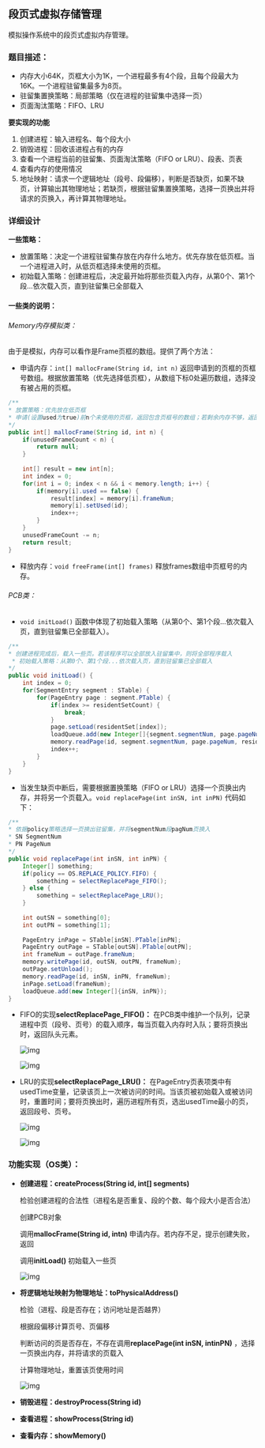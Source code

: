 ## 段页式虚拟存储管理

模拟操作系统中的段页式虚拟内存管理。

### 题目描述：
* 内存大小64K，页框大小为1K，一个进程最多有4个段，且每个段最大为16K。一个进程驻留集最多为8页。
* 驻留集置换策略：局部策略（仅在进程的驻留集中选择一页）
* 页面淘汰策略：FIFO、LRU

**要实现的功能**
1. 创建进程：输入进程名、每个段大小
2. 销毁进程：回收该进程占有的内存
3. 查看一个进程当前的驻留集、页面淘汰策略（FIFO or LRU）、段表、页表
4. 查看内存的使用情况
5. 地址映射：请求一个逻辑地址（段号、段偏移），判断是否缺页，如果不缺页，计算输出其物理地址；若缺页，根据驻留集置换策略，选择一页换出并将请求的页换入，再计算其物理地址。

### 详细设计

**一些策略：**
* 放置策略：决定一个进程驻留集存放在内存什么地方。优先存放在低页框。当一个进程进入时，从低页框选择未使用的页框。
* 初始载入策略：创建进程后，决定最开始将那些页载入内存，从第0个、第1个段...依次载入页，直到驻留集已全部载入
#### 一些类的说明：
###### Memory内存模拟类：
  由于是模拟，内存可以看作是Frame页框的数组。提供了两个方法：
* 申请内存：`int[] mallocFrame(String id, int n)` 返回申请到的页框的页框号数组。根据放置策略（优先选择低页框），从数组下标0处遍历数组，选择没有被占用的页框。
```java
/**
* 放置策略：优先放在低页框
* 申请(设置used为true)前n个未使用的页框，返回包含页框号的数组；若剩余内存不够，返回null
*/
public int[] mallocFrame(String id, int n) {
    if(unusedFrameCount < n) {
        return null;
	}
		
	int[] result = new int[n];
	int index = 0;
	for(int i = 0; index < n && i < memory.length; i++) {
		if(memory[i].used == false) {
			result[index] = memory[i].frameNum;
			memory[i].setUsed(id);
			index++;
		}
	}
	unusedFrameCount -= n;
	return result;
}
```

* 释放内存：`void freeFrame(int[] frames)` 释放frames数组中页框号的内存。
###### PCB类：
* `void initLoad()` 函数中体现了初始载入策略（从第0个、第1个段...依次载入页，直到驻留集已全部载入）。
```java
/**
* 创建进程完成后，载入一些页。若该程序可以全部放入驻留集中，则将全部程序载入
 * 初始载入策略：从第0个、第1个段...依次载入页，直到驻留集已全部载入
*/
public void initLoad() {
 	int index = 0;
	for(SegmentEntry segment : STable) {
		for(PageEntry page : segment.PTable) {
			if(index >= residentSetCount) {
				break;
			}
			page.setLoad(residentSet[index]);
			loadQueue.add(new Integer[]{segment.segmentNum, page.pageNum});
			memory.readPage(id, segment.segmentNum, page.pageNum, residentSet[index]);
			index++;
		}
	}
}
```
* 当发生缺页中断后，需要根据置换策略（FIFO or LRU）选择一个页换出内存，并将另一个页载入。`void replacePage(int inSN, int inPN)` 代码如下：
```java
/**
* 依据policy策略选择一页换出驻留集，并将segmentNum段pagNum页换入
* SN SegmentNum
* PN PageNum
*/
public void replacePage(int inSN, int inPN) {
	Integer[] something;
	if(policy == OS.REPLACE_POLICY.FIFO) {
		something = selectReplacePage_FIFO();
	} else {
		something = selectReplacePage_LRU();
	}
		
	int outSN = something[0];
	int outPN = something[1];
		
	PageEntry inPage = STable[inSN].PTable[inPN];
	PageEntry outPage = STable[outSN].PTable[outPN];
	int frameNum = outPage.frameNum;
	memory.writePage(id, outSN, outPN, frameNum);
	outPage.setUnload();
	memory.readPage(id, inSN, inPN, frameNum);
	inPage.setLoad(frameNum);
	loadQueue.add(new Integer[]{inSN, inPN});
}
```
* FIFO的实现**selectReplacePage_FIFO()：** 
  在PCB类中维护一个队列，记录进程中页（段号、页号）的载入顺序，每当页载入内存时入队；要将页换出时，返回队头元素。
  
  ![img](https://github.com/hkq-github/MemoryManagement/blob/master/imgs/4.png)
  
  ![img](https://github.com/hkq-github/MemoryManagement/blob/master/imgs/5.png)
* LRU的实现**selectReplacePage_LRU()：** 
  在PageEntry页表项类中有usedTime变量，记录该页上一次被访问的时间。当该页被初始载入或被访问时，重置时间；要将页换出时，遍历进程所有页，选出usedTime最小的页，返回段号、页号。
  
  ![img](https://github.com/hkq-github/MemoryManagement/blob/master/imgs/6.png)
  
  ![img](https://github.com/hkq-github/MemoryManagement/blob/master/imgs/7.png)

### 功能实现（OS类）：

* **创建进程：createProcess(String id, int[] segments)** 

  检验创建进程的合法性（进程名是否重复、段的个数、每个段大小是否合法）
  
  创建PCB对象
  
  调用**mallocFrame(String id, intn)** 申请内存。若内存不足，提示创建失败，返回
  
  调用**initLoad()** 初始载入一些页
  
  ![img](https://github.com/hkq-github/MemoryManagement/blob/master/imgs/8.png)
  
* **将逻辑地址映射为物理地址：toPhysicalAddress()**

  检验（进程、段是否存在；访问地址是否越界）
  
  根据段偏移计算页号、页偏移
  
  判断访问的页是否存在，不存在调用**replacePage(int inSN, intinPN)** ，选择一页换出内存，并将请求的页载入
  
  计算物理地址，重置该页使用时间
  
  ![img](https://github.com/hkq-github/MemoryManagement/blob/master/imgs/9.png)
  
* **销毁进程：destroyProcess(String id)** 
* **查看进程：showProcess(String id)** 
* **查看内存：showMemory()** 
